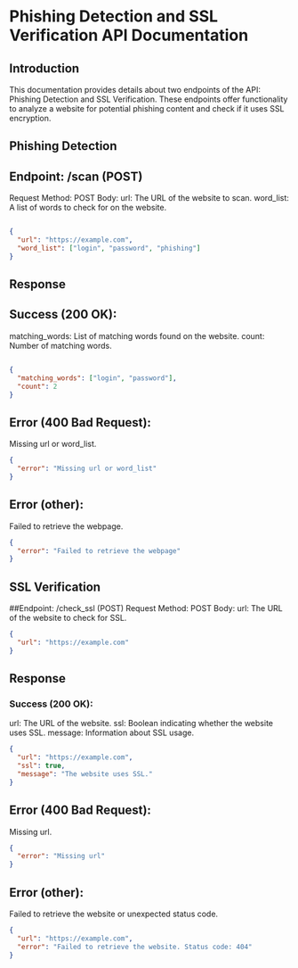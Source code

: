 # Phishing Detection and SSL Verification API Documentation
## Introduction
This documentation provides details about two endpoints of the API: Phishing Detection and SSL Verification. These endpoints offer functionality to analyze a website for potential phishing content and check if it uses SSL encryption.

## Phishing Detection
## Endpoint: /scan (POST)
Request
Method: POST
Body:
url: The URL of the website to scan.
word_list: A list of words to check for on the website.
```json

{
  "url": "https://example.com",
  "word_list": ["login", "password", "phishing"]
}
```
## Response

## Success (200 OK):
matching_words: List of matching words found on the website.
count: Number of matching words.

```json

{
  "matching_words": ["login", "password"],
  "count": 2
}
```
## Error (400 Bad Request):
Missing url or word_list.
```json
{
  "error": "Missing url or word_list"
}
```
## Error (other):
Failed to retrieve the webpage.
```json
{
  "error": "Failed to retrieve the webpage"
}
```
## SSL Verification
##Endpoint: /check_ssl (POST)
Request
Method: POST
Body:
url: The URL of the website to check for SSL.
```json
{
  "url": "https://example.com"
}
```
## Response
### Success (200 OK):
url: The URL of the website.
ssl: Boolean indicating whether the website uses SSL.
message: Information about SSL usage.
```json
{
  "url": "https://example.com",
  "ssl": true,
  "message": "The website uses SSL."
}
```
## Error (400 Bad Request):
Missing url.
```json
{
  "error": "Missing url"
}
```
## Error (other):
Failed to retrieve the website or unexpected status code.
```json
{
  "url": "https://example.com",
  "error": "Failed to retrieve the website. Status code: 404"
}
```
